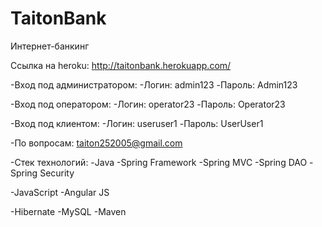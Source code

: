 # TaitonBank
Интернет-банкинг

Ссылка на heroku: http://taitonbank.herokuapp.com/

-Вход под администратором:
-Логин: admin123
-Пароль: Admin123

-Вход под оператором:
-Логин: operator23
-Пароль: Operator23

-Вход под клиентом:
-Логин: useruser1
-Пароль: UserUser1

-По вопросам: taiton252005@gmail.com

-Стек технологий:
-Java
-Spring Framework
-Spring MVC
-Spring DAO
-Spring Security

-JavaScript
-Angular JS

-Hibernate
-MySQL
-Maven



